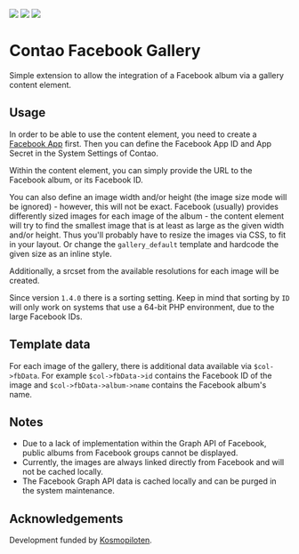 [![](https://img.shields.io/maintenance/yes/2017.svg)](https://github.com/fritzmg/contao-facebook-gallery)
[![](https://img.shields.io/packagist/v/fritzmg/contao-facebook-gallery.svg)](https://packagist.org/packages/fritzmg/contao-facebook-gallery)
[![](https://img.shields.io/packagist/dt/fritzmg/contao-facebook-gallery.svg)](https://packagist.org/packages/fritzmg/contao-facebook-gallery)

Contao Facebook Gallery
===================

Simple extension to allow the integration of a Facebook album via a gallery content element. 

## Usage

In order to be able to use the content element, you need to create a [Facebook App](https://developers.facebook.com) first. Then you can define the Facebook App ID and App Secret in the System Settings of Contao.

Within the content element, you can simply provide the URL to the Facebook album, or its Facebook ID. 

You can also define an image width and/or height (the image size mode will be ignored) - however, this will not be exact. Facebook (usually) provides differently sized images for each image of the album - the content element will try to find the smallest image that is at least as large as the given width and/or height. Thus you'll probably have to resize the images via CSS, to fit in your layout. Or change the `gallery_default` template and hardcode the given size as an inline style. 

Additionally, a srcset from the available resolutions for each image will be created.

Since version `1.4.0` there is a sorting setting. Keep in mind that sorting by `ID` will only work on systems that use a 64-bit PHP environment, due to the large Facebook IDs.

## Template data

For each image of the gallery, there is additional data available via `$col->fbData`. For example `$col->fbData->id` contains the Facebook ID of the image and `$col->fbData->album->name` contains the Facebook album's name.

## Notes

* Due to a lack of implementation within the Graph API of Facebook, public albums from Facebook groups cannot be displayed.
* Currently, the images are always linked directly from Facebook and will not be cached locally.
* The Facebook Graph API data is cached locally and can be purged in the system maintenance.

## Acknowledgements

Development funded by [Kosmopiloten](http://www.kosmopiloten.at).
